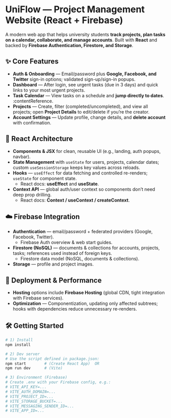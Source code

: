 # UniFlow — Project Management Website (React + Firebase)

A modern web app that helps university students **track projects, plan tasks on a calendar, collaborate, and manage accounts**. Built with **React** and backed by **Firebase Authentication, Firestore, and Storage**.

## ✨ Core Features

- **Auth & Onboarding** — Email/password plus **Google, Facebook, and Twitter** sign-in options; validated sign-up/sign-in popups.
- **Dashboard** — After login, see urgent tasks (due in 3 days) and quick links to your most urgent projects. 
- **Task Calendar** — View tasks on a schedule and **jump directly to dates**. :contentReference.
- **Projects** — Create, filter (completed/uncompleted), and view all projects; open **Project Details** to edit/delete if you’re the creator.
- **Account Settings** — Update profile, change details, and **delete account** with confirmation.


## 🧠 React Architecture

- **Components & JSX** for clean, reusable UI (e.g., landing, auth popups, navbar). 
- **State Management** with `useState` for users, projects, calendar dates; custom `useSessionStorage` keeps key values across reloads. 
- **Hooks** — `useEffect` for data fetching and controlled re-renders; `useState` for component state.
  - React docs: **useEffect** and **useState**. 
- **Context API** — global auth/user context so components don’t need deep prop drilling.  
  - React docs: **Context / useContext / createContext**. 


## ☁️ Firebase Integration

- **Authentication** — email/password + federated providers (Google, Facebook, Twitter).
  - Firebase Auth overview & web start guides.
- **Firestore (NoSQL)** — documents & collections for accounts, projects, tasks; references used instead of foreign keys. 
  - Firestore data model (NoSQL, documents & collections). 
- **Storage** — profile and project images.

## 🚀 Deployment & Performance

- **Hosting** options include **Firebase Hosting** (global CDN, tight integration with Firebase services).
- **Optimization** — Componentization, updating only affected subtrees; hooks with dependencies reduce unnecessary re-renders.

## 🛠️ Getting Started

```bash
# 1) Install
npm install

# 2) Dev server
# Use the script defined in package.json:
npm start        # (Create React App)  OR
npm run dev      # (Vite)

# 3) Environment (Firebase)
# Create .env with your Firebase config, e.g.:
# VITE_API_KEY=...
# VITE_AUTH_DOMAIN=...
# VITE_PROJECT_ID=...
# VITE_STORAGE_BUCKET=...
# VITE_MESSAGING_SENDER_ID=...
# VITE_APP_ID=...
